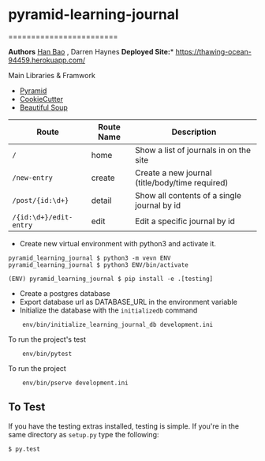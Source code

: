 # pyramid-learning-journal
========================

**Authors** [Han Bao](https://github.com/han8909227) , Darren Haynes
**Deployed Site:*** https://thawing-ocean-94459.herokuapp.com/

Main Libraries & Framwork
- [Pyramid](https://trypyramid.com/)
- [CookieCutter](https://github.com/audreyr/cookiecutter)
- [Beautiful Soup](https://www.crummy.com/software/BeautifulSoup/)


| Route | Route Name | Description |
| --- | --- | --- |
|`/` | home | Show a list of journals in on the site|
| `/new-entry`| create | Create a new journal (title/body/time required) |
| `/post/{id:\d+}` | detail | Show all contents of a single journal by id |
| `/{id:\d+}/edit-entry` | edit | Edit a specific journal by id |


- Create new virtual environment with python3 and activate it.
```
pyramid_learning_journal $ python3 -m vevn ENV
pyramid_learning_journal $ python3 ENV/bin/activate
```
```
(ENV) pyramid_learning_journal $ pip install -e .[testing]
```

- Create a postgres database
- Export database url as DATABASE_URL in the environment variable
- Initialize the database with the  `initializedb` command
```
    env/bin/initialize_learning_journal_db development.ini
```

To run the project's test
```
    env/bin/pytest
```

To run the project
```
    env/bin/pserve development.ini

```
## To Test

If you have the testing extras installed, testing is simple. If you're in the same directory as `setup.py` type the following:

```
$ py.test


